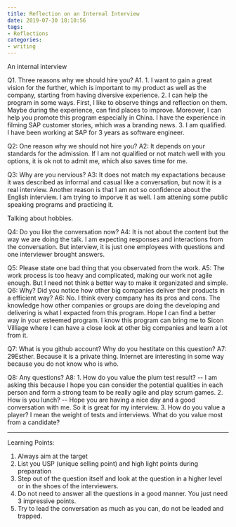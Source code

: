 ```yaml
---
title: Reflection on an Internal Interview
date: 2019-07-30 18:10:56
tags:
- Reflections
categories:
- writing
---
```

An internal interview

Q1. Three reasons why we should hire you?
A1. 1. I want to gain a great vision for the further, which is important to my product as well as the company, starting from having diversive experience.
    2. I can help the program in some ways. First, I like to observe things and reflection on them. Maybe during the experience, can find places to improve. Moreover, I can help you promote this program especially in China. I have the experience in filming SAP customer stories, which was a branding news.
    3. I am qualified. I have been working at SAP for 3 years as software engineer.

Q2: One reason why we should not hire you?
A2: It depends on your standards for the admission. If I am not qualified or not match well with you options, it is ok not to admit me, which also saves time for me.

Q3: Why are you nervious?
A3: It does not match my expactations because it was described as informal and casual like a conversation, but now it is a real interview. Another reason is that I am not so confidence about the English interview. I am trying to imporve it as well. I am attening some public speaking programs and practicing it.

Talking about hobbies.

Q4: Do you like the conversation now? 
A4: It is not about the content but the way we are doing the talk. I am expecting responses and interactions from the conversation. But interview, it is just one employees with questions and one interviewer brought answers.

Q5: Please state one bad thing that you observated from the work.
A5: The work process is too heavy and complicated, making our work not agile enough. But I need not think a better way to make it organizated and simple.
Q6: Why? Did you notice how other big companies deliver their products in a efficient way?
A6: No. I think every company has its pros and cons. The knowledge how other companies or groups are doing the developing and delivering is what I expacted from this program. Hope I can find a better way in your esteemed program. I know this program can bring me to Sicon Villiage where I can have a close look at other big companies and learn a lot from it.

Q7: What is you github account? Why do you hestitate on this question?
A7: 29Esther. Because it is a private thing. Internet are interesting in some way because you do not know who is who.

Q8: Any questions?
A8: 1. How do you value the plum test result? -- I am asking this because I hope you can consider the potential qualities in each person and form a strong team to be really agile and play scrum games.
    2. How is you lunch? -- Hope you are having a nice day and a good conversation with me. So it is great for my interview.
    3. How do you value a player? I mean the weight of tests and interviews. What do you value most from a candidate?

---
Learning Points:
1. Always aim at the target
2. List you USP (unique selling point) and high light points during preparation
3. Step out of the question itself and look at the question in a higher level or in the shoes of the interviewers.
4. Do not need to answer all the questions in a good manner. You just need 3 impressive points.
5. Try to lead the conversation as much as you can, do not be leaded and trapped.
